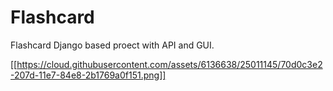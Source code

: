 # Flashcard
Flashcard Django based proect with API and GUI.

[[https://cloud.githubusercontent.com/assets/6136638/25011145/70d0c3e2-207d-11e7-84e8-2b1769a0f151.png]]





